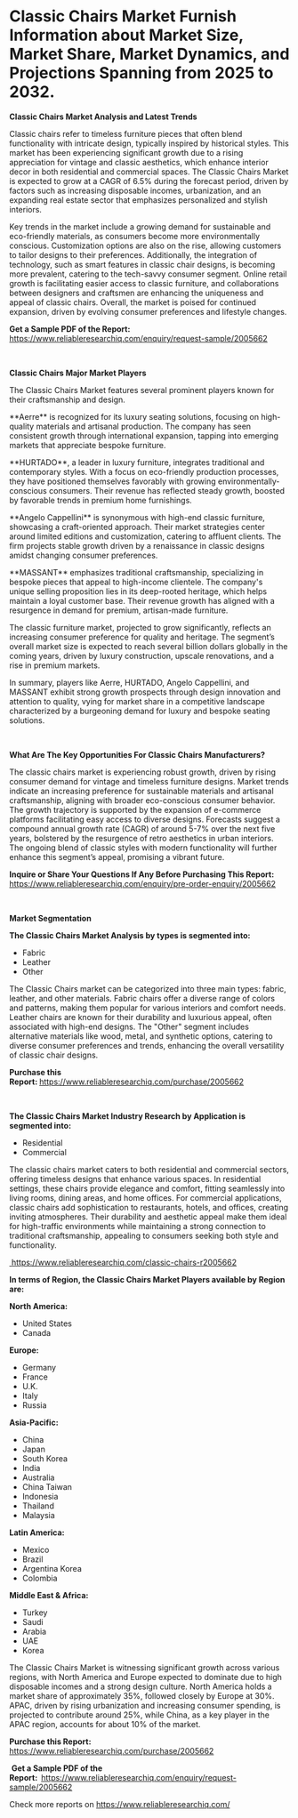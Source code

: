 <p><h1>Classic Chairs Market Furnish Information about Market Size, Market Share, Market Dynamics, and Projections Spanning from 2025 to 2032.</h1></p><p><strong>Classic Chairs Market Analysis and Latest Trends</strong></p>
<p><p>Classic chairs refer to timeless furniture pieces that often blend functionality with intricate design, typically inspired by historical styles. This market has been experiencing significant growth due to a rising appreciation for vintage and classic aesthetics, which enhance interior decor in both residential and commercial spaces. The Classic Chairs Market is expected to grow at a CAGR of 6.5% during the forecast period, driven by factors such as increasing disposable incomes, urbanization, and an expanding real estate sector that emphasizes personalized and stylish interiors.</p><p>Key trends in the market include a growing demand for sustainable and eco-friendly materials, as consumers become more environmentally conscious. Customization options are also on the rise, allowing customers to tailor designs to their preferences. Additionally, the integration of technology, such as smart features in classic chair designs, is becoming more prevalent, catering to the tech-savvy consumer segment. Online retail growth is facilitating easier access to classic furniture, and collaborations between designers and craftsmen are enhancing the uniqueness and appeal of classic chairs. Overall, the market is poised for continued expansion, driven by evolving consumer preferences and lifestyle changes.</p></p>
<p><strong>Get a Sample PDF of the Report:&nbsp;</strong> <a href="https://www.reliableresearchiq.com/enquiry/request-sample/2005662?utm_campaign=2313&utm_medium=2&utm_source=Github&utm_content=ia&utm_term=05042025&utm_id=classic-chairs">https://www.reliableresearchiq.com/enquiry/request-sample/2005662</a></p>
<p>&nbsp;</p>
<p><strong>Classic Chairs Major Market Players</strong></p>
<p><p>The Classic Chairs Market features several prominent players known for their craftsmanship and design. </p><p>**Aerre** is recognized for its luxury seating solutions, focusing on high-quality materials and artisanal production. The company has seen consistent growth through international expansion, tapping into emerging markets that appreciate bespoke furniture.</p><p>**HURTADO**, a leader in luxury furniture, integrates traditional and contemporary styles. With a focus on eco-friendly production processes, they have positioned themselves favorably with growing environmentally-conscious consumers. Their revenue has reflected steady growth, boosted by favorable trends in premium home furnishings.</p><p>**Angelo Cappellini** is synonymous with high-end classic furniture, showcasing a craft-oriented approach. Their market strategies center around limited editions and customization, catering to affluent clients. The firm projects stable growth driven by a renaissance in classic designs amidst changing consumer preferences.</p><p>**MASSANT** emphasizes traditional craftsmanship, specializing in bespoke pieces that appeal to high-income clientele. The company's unique selling proposition lies in its deep-rooted heritage, which helps maintain a loyal customer base. Their revenue growth has aligned with a resurgence in demand for premium, artisan-made furniture.</p><p>The classic furniture market, projected to grow significantly, reflects an increasing consumer preference for quality and heritage. The segment’s overall market size is expected to reach several billion dollars globally in the coming years, driven by luxury construction, upscale renovations, and a rise in premium markets.</p><p>In summary, players like Aerre, HURTADO, Angelo Cappellini, and MASSANT exhibit strong growth prospects through design innovation and attention to quality, vying for market share in a competitive landscape characterized by a burgeoning demand for luxury and bespoke seating solutions.</p></p>
<p>&nbsp;</p>
<p><strong>What Are The Key Opportunities For Classic Chairs Manufacturers?</strong></p>
<p><p>The classic chairs market is experiencing robust growth, driven by rising consumer demand for vintage and timeless furniture designs. Market trends indicate an increasing preference for sustainable materials and artisanal craftsmanship, aligning with broader eco-conscious consumer behavior. The growth trajectory is supported by the expansion of e-commerce platforms facilitating easy access to diverse designs. Forecasts suggest a compound annual growth rate (CAGR) of around 5-7% over the next five years, bolstered by the resurgence of retro aesthetics in urban interiors. The ongoing blend of classic styles with modern functionality will further enhance this segment’s appeal, promising a vibrant future.</p></p>
<p><strong>Inquire or Share Your Questions If Any Before Purchasing This Report:</strong> <a href="https://www.reliableresearchiq.com/enquiry/pre-order-enquiry/2005662?utm_campaign=2313&utm_medium=2&utm_source=Github&utm_content=ia&utm_term=05042025&utm_id=classic-chairs">https://www.reliableresearchiq.com/enquiry/pre-order-enquiry/2005662</a></p>
<p>&nbsp;</p>
<p><strong>Market Segmentation</strong></p>
<p><strong>The Classic Chairs Market Analysis by types is segmented into:</strong></p>
<p><ul><li>Fabric</li><li>Leather</li><li>Other</li></ul></p>
<p><p>The Classic Chairs market can be categorized into three main types: fabric, leather, and other materials. Fabric chairs offer a diverse range of colors and patterns, making them popular for various interiors and comfort needs. Leather chairs are known for their durability and luxurious appeal, often associated with high-end designs. The "Other" segment includes alternative materials like wood, metal, and synthetic options, catering to diverse consumer preferences and trends, enhancing the overall versatility of classic chair designs.</p></p>
<p><strong>Purchase this Report:&nbsp;</strong><a href="https://www.reliableresearchiq.com/purchase/2005662?utm_campaign=2313&utm_medium=2&utm_source=Github&utm_content=ia&utm_term=05042025&utm_id=classic-chairs">https://www.reliableresearchiq.com/purchase/2005662</a></p>
<p>&nbsp;</p>
<p><strong>The Classic Chairs Market Industry Research by Application is segmented into:</strong></p>
<p><ul><li>Residential</li><li>Commercial</li></ul></p>
<p><p>The classic chairs market caters to both residential and commercial sectors, offering timeless designs that enhance various spaces. In residential settings, these chairs provide elegance and comfort, fitting seamlessly into living rooms, dining areas, and home offices. For commercial applications, classic chairs add sophistication to restaurants, hotels, and offices, creating inviting atmospheres. Their durability and aesthetic appeal make them ideal for high-traffic environments while maintaining a strong connection to traditional craftsmanship, appealing to consumers seeking both style and functionality.</p></p>
<p><a href="https://www.reliableresearchiq.com/classic-chairs-r2005662?utm_campaign=2313&utm_medium=2&utm_source=Github&utm_content=ia&utm_term=05042025&utm_id=classic-chairs">&nbsp;https://www.reliableresearchiq.com/classic-chairs-r2005662</a></p>
<p><strong>In terms of Region, the Classic Chairs Market Players available by Region are:</strong></p>
<p>
    <p> <strong> North America: </strong>
        <ul>
            <li>United States</li>
            <li>Canada</li>
        </ul>
        </p> 
    <p> <strong> Europe: </strong>
        <ul>
            <li>Germany</li>
            <li>France</li>
            <li>U.K.</li>
            <li>Italy</li>
            <li>Russia</li>
        </ul>
        </p> 
    <p> <strong> Asia-Pacific: </strong>
        <ul>
            <li>China</li>
            <li>Japan</li>
            <li>South Korea</li>
            <li>India</li>
            <li>Australia</li>
            <li>China Taiwan</li>
            <li>Indonesia</li>
            <li>Thailand</li>
            <li>Malaysia</li>
        </ul>
        </p> 
    <p> <strong> Latin America: </strong>
        <ul>
            <li>Mexico</li>
            <li>Brazil</li>
            <li>Argentina Korea</li>
            <li>Colombia</li>
        </ul>
        </p> 
    <p> <strong> Middle East & Africa: </strong>
        <ul>
            <li>Turkey</li>
            <li>Saudi</li>
            <li>Arabia</li>
            <li>UAE</li>
            <li>Korea</li>
        </ul>
    </p>
    </p>
<p><p>The Classic Chairs Market is witnessing significant growth across various regions, with North America and Europe expected to dominate due to high disposable incomes and a strong design culture. North America holds a market share of approximately 35%, followed closely by Europe at 30%. APAC, driven by rising urbanization and increasing consumer spending, is projected to contribute around 25%, while China, as a key player in the APAC region, accounts for about 10% of the market.</p></p>
<p><strong>Purchase this Report: </strong><a href="https://www.reliableresearchiq.com/purchase/2005662?utm_campaign=2313&utm_medium=2&utm_source=Github&utm_content=ia&utm_term=05042025&utm_id=classic-chairs">https://www.reliableresearchiq.com/purchase/2005662</a></p>
<p>&nbsp;<strong>Get a Sample PDF of the Report:&nbsp;&nbsp;</strong><a href="https://www.reliableresearchiq.com/enquiry/request-sample/2005662?utm_campaign=2313&utm_medium=2&utm_source=Github&utm_content=ia&utm_term=05042025&utm_id=classic-chairs">https://www.reliableresearchiq.com/enquiry/request-sample/2005662</a></p>
<p><strong></strong></p>
<p>Check more reports on <a href="https://www.reliableresearchiq.com/?utm_campaign=2313&utm_medium=2&utm_source=Github&utm_content=ia&utm_term=05042025&utm_id=classic-chairs">https://www.reliableresearchiq.com/</a></p>
